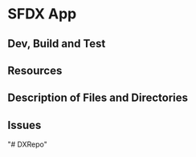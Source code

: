 # SFDX  App

## Dev, Build and Test


## Resources


## Description of Files and Directories


## Issues


"# DXRepo" 
